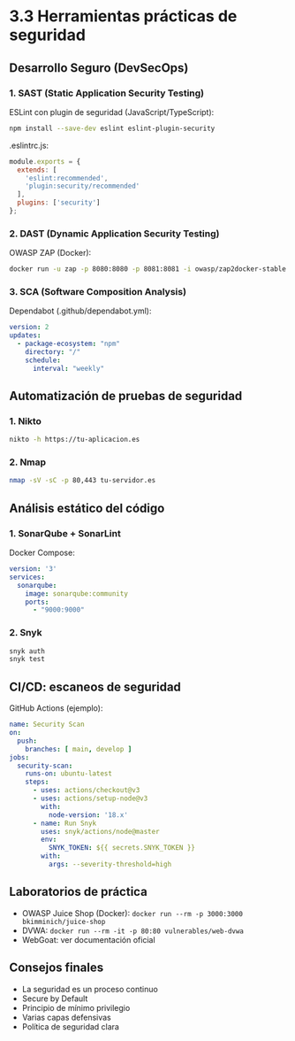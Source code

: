 # 3.3 Herramientas prácticas de seguridad

## Desarrollo Seguro (DevSecOps)

### 1. SAST (Static Application Security Testing)

ESLint con plugin de seguridad (JavaScript/TypeScript):
```bash
npm install --save-dev eslint eslint-plugin-security
```

.eslintrc.js:
```javascript
module.exports = {
  extends: [
    'eslint:recommended',
    'plugin:security/recommended'
  ],
  plugins: ['security']
};
```

### 2. DAST (Dynamic Application Security Testing)

OWASP ZAP (Docker):
```bash
docker run -u zap -p 8080:8080 -p 8081:8081 -i owasp/zap2docker-stable zap-webswing.sh
```

### 3. SCA (Software Composition Analysis)

Dependabot (.github/dependabot.yml):
```yaml
version: 2
updates:
  - package-ecosystem: "npm"
    directory: "/"
    schedule:
      interval: "weekly"
```

## Automatización de pruebas de seguridad

### 1. Nikto
```bash
nikto -h https://tu-aplicacion.es
```

### 2. Nmap
```bash
nmap -sV -sC -p 80,443 tu-servidor.es
```

## Análisis estático del código

### 1. SonarQube + SonarLint

Docker Compose:
```yaml
version: '3'
services:
  sonarqube:
    image: sonarqube:community
    ports:
      - "9000:9000"
```

### 2. Snyk
```bash
snyk auth
snyk test
```

## CI/CD: escaneos de seguridad

GitHub Actions (ejemplo):
```yaml
name: Security Scan
on:
  push:
    branches: [ main, develop ]
jobs:
  security-scan:
    runs-on: ubuntu-latest
    steps:
      - uses: actions/checkout@v3
      - uses: actions/setup-node@v3
        with:
          node-version: '18.x'
      - name: Run Snyk
        uses: snyk/actions/node@master
        env:
          SNYK_TOKEN: ${{ secrets.SNYK_TOKEN }}
        with:
          args: --severity-threshold=high
```

## Laboratorios de práctica

- OWASP Juice Shop (Docker): `docker run --rm -p 3000:3000 bkimminich/juice-shop`
- DVWA: `docker run --rm -it -p 80:80 vulnerables/web-dvwa`
- WebGoat: ver documentación oficial

## Consejos finales

- La seguridad es un proceso continuo
- Secure by Default
- Principio de mínimo privilegio
- Varias capas defensivas
- Política de seguridad clara
